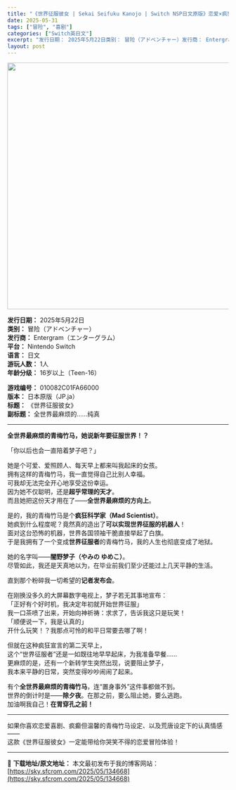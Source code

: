 ```yaml
---
title: "《世界征服彼女 | Sekai Seifuku Kanojo | Switch NSP日文原版》恋爱×疯狂科学家×爆笑冒险佳作！"
date: 2025-05-31
tags: ["冒险", "喜剧"]
categories: ["Switch英日文"]
excerpt: "发行日期： 2025年5月22日类别： 冒险（アドベンチャー）发行商： Entergram（エンターグラム）平台： Nintendo Switch语言： 日文游玩人数： 1人年龄分级： 16岁以上（Teen-16） 游戏编号： 010082C01FA66000版本： 日本原版（JP.ja）标题： 《&hellip;"
layout: post
---
```


<img class="aligncenter size-full wp-image-134669" src="https://sky.sfcrom.com/wp-content/uploads/2025/05/2025053112120490.webp" alt="" width="1000" height="562" />
<p data-start="30" data-end="185"><strong data-start="30" data-end="39">发行日期：</strong> 2025年5月22日<br data-start="50" data-end="53" /><strong data-start="53" data-end="60">类别：</strong> 冒险（アドベンチャー）<br data-start="72" data-end="75" /><strong data-start="75" data-end="83">发行商：</strong> Entergram（エンターグラム）<br data-start="102" data-end="105" /><strong data-start="105" data-end="112">平台：</strong> Nintendo Switch<br data-start="128" data-end="131" /><strong data-start="131" data-end="138">语言：</strong> 日文<br data-start="141" data-end="144" /><strong data-start="144" data-end="153">游玩人数：</strong> 1人<br data-start="156" data-end="159" /><strong data-start="159" data-end="168">年龄分级：</strong> 16岁以上（Teen-16）</p>
<p data-start="187" data-end="277"><strong data-start="187" data-end="196">游戏编号：</strong> 010082C01FA66000<br data-start="213" data-end="216" /><strong data-start="216" data-end="223">版本：</strong> 日本原版（JP.ja）<br data-start="235" data-end="238" /><strong data-start="238" data-end="245">标题：</strong> 《世界征服彼女》<br data-start="254" data-end="257" /><strong data-start="257" data-end="265">副标题：</strong> 全世界最麻烦的……纯真</p>


<hr data-start="279" data-end="282" />
<p data-start="284" data-end="299"><strong>全世界最麻烦的青梅竹马，她说新年要征服世界！？</strong></p>
<p data-start="284" data-end="299">「你以后也会一直陪着梦子吧？」</p>
<p data-start="301" data-end="428">她是个可爱、爱照顾人、每天早上都来叫我起床的女孩。<br data-start="326" data-end="329" />拥有这样的青梅竹马，我一直觉得自己比别人幸福。<br data-start="352" data-end="355" />可我却无法完全开心地享受这份幸运。<br data-start="372" data-end="375" />因为她不仅聪明，还是<strong data-start="385" data-end="396">超乎常理的天才</strong>。<br data-start="397" data-end="400" />而且她把这份天才用在了——<strong data-start="413" data-end="427">全世界最麻烦的方向上</strong>。</p>
<p data-start="430" data-end="572">是的，我的青梅竹马是个<strong data-start="441" data-end="465">疯狂科学家（Mad Scientist）</strong>。<br data-start="466" data-end="469" />她疯到什么程度呢？竟然真的造出了<strong data-start="485" data-end="501">可以实现世界征服的机器人</strong>！<br data-start="502" data-end="505" />面对这台恐怖的机器，世界各国领袖干脆直接举起了白旗。<br data-start="531" data-end="534" />于是我拥有了一个变成<strong data-start="544" data-end="553">世界征服者</strong>的青梅竹马，我的人生也彻底变成了地狱。</p>
<p data-start="574" data-end="636">她的名字叫——<strong data-start="581" data-end="598">闇野梦子（やみの ゆめこ）</strong>。<br data-start="599" data-end="602" />尽管如此，我还是天真地以为，在毕业前我们至少还能过上几天平静的生活。</p>
<p data-start="638" data-end="660">直到那个粉碎我一切希望的<strong data-start="650" data-end="659">记者发布会</strong>。</p>
<p data-start="662" data-end="787">在刚换没多久的大屏幕数字电视上，梦子若无其事地宣布：<br data-start="688" data-end="691" />「正好有个好时机，我决定年初就开始世界征服」<br data-start="713" data-end="716" />我一口茶喷了出来，开始向神祈祷：求求了，告诉我这只是玩笑！<br data-start="745" data-end="748" />「顺便说一下，我是认真的」<br data-start="761" data-end="764" />开什么玩笑！？我那点可怜的和平日常要去哪了啊！</p>
<p data-start="789" data-end="890">但就在这种疯狂宣言的第二天早上，<br data-start="805" data-end="808" />这个“世界征服者”还是一如既往地早早起床，为我准备早餐……<br data-start="837" data-end="840" />更麻烦的是，还有一个新转学生突然出现，说要阻止梦子，<br data-start="866" data-end="869" />我本来平静的日常，突然变得吵吵闹闹了起来。</p>
<p data-start="892" data-end="982">有个<strong data-start="894" data-end="909">全世界最麻烦的青梅竹马</strong>，连“置身事外”这件事都做不到。<br data-start="925" data-end="928" />世界的倒计时是——<strong data-start="937" data-end="944">除夕夜</strong>。在那之前，要么阻止她，要么逃跑。<br data-start="961" data-end="964" />加油啊我自己！<strong data-start="971" data-end="982">在胃穿孔之前！</strong></p>


<hr data-start="984" data-end="987" />
<p data-start="989" data-end="1057" data-is-last-node="" data-is-only-node="">如果你喜欢恋爱喜剧、疯癫但温馨的青梅竹马设定、以及荒唐设定下的认真情感——<br data-start="1026" data-end="1029" />这款《世界征服彼女》一定能带给你哭笑不得的恋爱冒险体验！</p>

---
📖 **下载地址/原文地址：** 本文最初发布于我的博客网站：[https://sky.sfcrom.com/2025/05/134668](https://sky.sfcrom.com/2025/05/134668)

